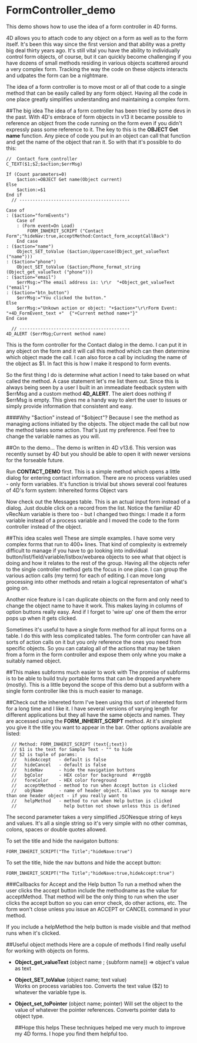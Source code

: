 # FormController_demo
This demo shows how to use the idea of a form controller in 4D forms. 

4D allows you to attach code to any object on a form as well as to the form itself. It's been this way since the first version and that ability was a pretty big deal thirty years ago. It's still vital you have the ability to individually control form objects, of course, but it can quickly become challenging if you have dozens of small methods residing in various objects scattered around a very complex form. Tracking the way the code on these objects interacts and udpates the form can be a nightmare. 

The idea of a form controller is to move most or all of that code to a single method that can be easily called by any form object. Having all the code in one place greatly simplifies understanding and maintaining a complex form. 


##The big idea
The idea of a form controller has been tried by some devs in the past. With 4D's embrace of form objects in v13 it became possible to reference an object from the code running on the form even if you didn't expressly pass some reference to it. The key to this is the **OBJECT Get name** function. Any piece of code you put in an object can call that function and get the name of the object that ran it. So with that it's possible to do this:

```
//  Contact_form_controller
C_TEXT($1;$2;$action;$errMsg)

If (Count parameters=0)
	$action:=OBJECT Get name(Object current)
Else 
	$action:=$1
End if 
  // ------------------------------------------

Case of 
: ($action="formEvents")
	Case of 
	: (Form event=On Load)
		FORM_INHERIT_SCRIPT ("Contact Form";"hideNav:true,acceptMethod:Contact_form_acceptCallBack")
	End case 
: ($action="name")
	Object_SET_toValue ($action;Uppercase(Object_get_valueText ("name")))
: ($action="phone")
	Object_SET_toValue ($action;Phone_format_string (Object_get_valueText ("phone")))
: ($action="email")
	$errMsg:="The email address is: \r\r  "+Object_get_valueText ("email")
: ($action="btn_button")
	$errMsg:="You clicked the button."
Else 
	$errMsg:="Unkown action or object: "+$action+"\r\rForm Event: "+4D_FormEvent_text +"  {"+Current method name+"}"
End case 

  // ------------------------------------------
4D_ALERT ($errMsg;Current method name)
```
This is the form controller for the Contact dialog in the demo. I can put it in any object on the form and it will call this method which can then determine which object made the call. I can also force a call by including the name of the object as $1. In fact this is how I make it respond to form events. 

So the first thing I do is determine what action I need to take based on what called the method. A case statement let's me list them out. Since this is always being seen by a user I built in an immeadiate feedback system with $errMsg and a custom method **4D_ALERT**. The alert does nothing if $errMsg is empty. This gives me a handy way to alert the user to issues or simply provide information that consistent and easy. 

####Why "$action" instead of "$object"?
Because I see the method as managing actions initiated by the objects. The object made the call but now the method takes some action. That's just my preference. Feel free to change the variable names as you will. 

##On to the demo...
The demo is written in 4D v13.6. This version was recently sunset by 4D but you should be able to open it with newer versions for the forseable future. 

Run **CONTACT_DEMO** first. This is a simple method which opens a little dialog for entering contact information. There are no process variables used - only form variables. It's function is trivial but shows several cool features of 4D's form system:
    Inhereited forms
    Object vars 
    
Now check out the Messages table. This is an actual input form instead of a dialog. Just double click on a record from the list. Notice the familiar 4D vRecNum variable is there too - but I changed two things: I made it a form variable instead of a process variable and I moved the code to the form controller instead of the object. 

##This idea scales well
These are simple examples. I have some very complex forms that run to 400+ lines. That kind of complexity is extremely difficult to manage if you have to go looking into individual button/list/field/variable/listbox/webarea objects to see what that object is doing and how it relates to the rest of the group. Having all the objects refer to the single controller method gets the focus in one place. I can group the various action calls (my term) for each of editing. I can move long processing into other methods and retain a logical representaton of what's going on.

Another nice feature is I can duplicate objects on the form and only need to change the object name to have it work. This makes laying in columns of option buttons really easy. And if I forget to 'wire up' one of them the error pops up when it gets clicked.

Sometimes it's useful to have a single form method for all input forms on a table. I do this with less complicated tables. The form controller can have all sorts of action calls on it but you only reference the ones you need from specific objects. So you can catalog all of the actions that may be taken from a form in the form controller and expose them only whne you make a suitably named object.

##This makes subforms much easier to work with
The promise of subforms is to be able to build truly portable forms that can be dropped anywhere (mostly). This is a little beyond the scope of this demo but a subform with a single form controller like this is much easier to manage.

##Check out the inhereted form 
I've been using this sort of inhereted form for a long time and I like it. I have several versions of varying length for different applications but they all have the same objects and names. They are accessed using the **FORM_INHERIT_SCRIPT** method. At it's simplest you give it the title you want to appear in the bar. Other options available are listed: 
```  
  // Method: FORM_INHERIT_SCRIPT (text{;text})
  // $1 is the text for Sample Text - "" to hide
  // $2 is tuple of params:
  //   hideAccept   - default is false
  //   hideCancel   - default is false
  //   hideNav      - hide the navigation buttons
  //   bgColor      - HEX color for background  #rrggbb
  //   foreColor    - HEX color foreground
  //   acceptMethod - method to run when Accept button is clicked
  //   objName      - name of header object. Allows you to manage more than one header object - if you really want to
  //   helpMethod   - method to run when Help button is clicked
  //                  help button not shown unless this is defined
  ```
  The second parameter takes a very simplified JSONesque string of keys and values. It's all a single string so it's very simple with no other commas, colons, spaces or double quotes allowed. 

To set the title and hide the navigaton buttons: 
  ```
  FORM_INHERIT_SCRIPT("The Title";"hideNave:true") 
```
To set the title, hide the nav buttons and hide the accept button:
  ```
  FORM_INHERIT_SCRIPT("The Title";"hideNave:true,hideAccept:true") 
```
###Callbacks for Accept and the Help button
To run a method when the user clicks the accept button include the methodname as the value for acceptMethod. That method will be the only thing to run when the user clicks the accept button so you can error check, do other actions, etc. The form won't close unless you issue an ACCEPT or CANCEL command in your method. 

If you include a helpMethod the help button is made visible and that method runs when it's clicked. 

##Useful object methods
Here are a copule of methods I find really useful for working with objects on forms. 
- **Object_get_valueText** (object name ; {subform name}) => object's value as text
- **Object_SET_toValue** (object name; text value)  
    Works on process variables too. Converts the text value ($2) to whatever the variable type is. 
- **Object_set_toPointer** (object name; pointer) 
    Will set the object to the value of whatever the pointer references. Converts pointer data to object type. 
  
  ##Hope this helps
  These techniques helped me very much to improve my 4D forms. I hope you find them helpful too. 
